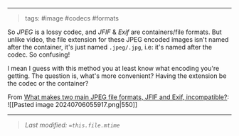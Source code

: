 
---
>tags: #image #codecs #formats

So *JPEG* is a lossy codec, and *JFIF* & *Exif* are containers/file formats. But unlike video, the file extension for these JPEG encoded images isn't named after the container, it's just named `.jpeg/.jpg`, i.e: it's named after the codec. So confusing! 

I mean I guess with this method you at least know what encoding you're getting.
The question is, what's more convenient? Having the extension be the codec or the container? 

From [What makes two main JPEG file formats, JFIF and Exif, incompatible?](https://superuser.com/questions/1657522/what-makes-two-main-jpeg-file-formats-jfif-and-exif-incompatible):
![[Pasted image 20240706055917.png|550]]

---
>*Last modified: `=this.file.mtime`*